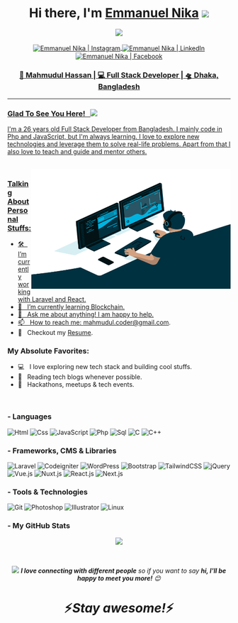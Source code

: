 <div align="center">
   <h1>Hi there, I'm <a href="https://EmmanuelNika.me">Emmanuel Nika</a> <img src="https://media.giphy.com/media/hvRJCLFzcasrR4ia7z/giphy.gif" width="25px"> </h1>
   <img src="https://pronoun.cyou/x/y?subject=He&object=Him&height=20"> 
</div>

<p align='center'>
<a href="https://www.instagram.com/emmanuel_nika/">
  <img align="center" alt="Emmanuel Nika | Instagram" src="https://www.flaticon.com/free-icon/instagram_2111463"/>
</a>
<a href="https://www.linkedin.com/in/emmanuel-nika-1aa81a172/">
  <img align="center" alt="Emmanuel Nika | LinkedIn" src="https://www.flaticon.com/free-icon/linkedin_174857" />
</a>
<a href="https://www.facebook.com/emmanuel.okot.31">
  <img align="center" alt="Emmanuel Nika | Facebook" src="https://www.flaticon.com/free-icon/facebook_733547" />


<div align="center">
<h3>👨‍ Mahmudul Hassan | 💻 Full Stack Developer | 🛸 Dhaka, Bangladesh</h3>
</div>

<hr>

### Glad To See You Here! &nbsp; ![](https://visitor-badge.glitch.me/badge?page_id=ProMahmudul&style=flat-square&color=0088cc)

I'm a 26 years old Full Stack Developer from Bangladesh. I mainly code in Php and JavaScript, but I'm always learning. I love to explore new technologies and leverage them to solve real-life problems. Apart from that I also love to teach and guide and mentor others.

<br />
<img align="right" height="270px" width="450px" alt="GIF" src="https://raw.githubusercontent.com/ProMahmudul/ProMahmudul/main/code.gif" />

### Talking About Personal Stuffs:

- 🛠 &nbsp; I’m currently working with Laravel and React.
- 🚀 &nbsp; I’m currently learning Blockchain.
- 💬 &nbsp; Ask me about anything! I am happy to help.
- 📫 &nbsp; How to reach me: mahmudul.coder@gmail.com.
- 📝 &nbsp; Checkout my [Resume](https://drive.google.com/file/d/1dJ-kvMlMWyPbtxiTS32StaJfjQrOMSRx/view).

### My Absolute Favorites:

- 💻 &nbsp; I love exploring new tech stack and building cool stuffs.
- 📰 &nbsp; Reading tech blogs whenever possible.
- 🍕 &nbsp; Hackathons, meetups & tech events.


<br />

### - Languages
![Html](https://img.shields.io/badge/-Html-000?&logo=html5&logoColor=fff)
![Css](https://img.shields.io/badge/-Css-000?&logo=Css3&logoColor=fff)
![JavaScript](https://img.shields.io/badge/-JavaScript-000?&logo=JavaScript&logoColor=fff)
![Php](https://img.shields.io/badge/-Php-000?&logo=php&logoColor=fff)
![Sql](https://img.shields.io/badge/-SQL-000?&logo=mysql&logoColor=fff)
![C](https://img.shields.io/badge/-C-000?&logo=c&logoColor=fff)
![C++](https://img.shields.io/badge/-C++-000?&logo=c%2b%2b&logoColor=fff)

### - Frameworks, CMS & Libraries
![Laravel](https://img.shields.io/badge/-Laravel-000?&logo=Laravel&logoColor=fff)
![Codeigniter](https://img.shields.io/badge/-Codeigniter-000?&logo=Codeigniter&logoColor=fff)
![WordPress](https://img.shields.io/badge/-WordPress-000?&logo=WordPress&logoColor=fff)
![Bootstrap](https://img.shields.io/badge/-Bootstrap-000?&logo=Bootstrap&logoColor=fff)
![TailwindCSS](https://img.shields.io/badge/-TailwindCSS-000?&logo=TailwindCSS&logoColor=fff)
![jQuery](https://img.shields.io/badge/-jQuery-000?&logo=jQuery&logoColor=fff)
![Vue.js](https://img.shields.io/badge/-Vue.js-000?&logo=Vue.js&logoColor=fff)
![Nuxt.js](https://img.shields.io/badge/-Nuxt.js-000?&logo=Nuxt.js&logoColor=fff)
![React.js](https://img.shields.io/badge/-React.js-000?&logo=React&logoColor=fff)
![Next.js](https://img.shields.io/badge/-Next.js-000?&logo=Next.js&logoColor=fff)

### - Tools & Technologies
![Git](https://img.shields.io/badge/-Git-000?&logo=Git&logoColor=fff)
![Photoshop](https://img.shields.io/badge/-Adobe&nbsp;Photoshop-000?&logo=Adobe-Photoshop&logoColor=fff)
![Illustrator](https://img.shields.io/badge/-Adobe&nbsp;Illustrator-000?&logo=Adobe-illustrator&logoColor=fff)
![Linux](https://img.shields.io/badge/-Linux-000?&logo=Linux&logoColor=fff)



### - My GitHub Stats

<p align="center" >
<a href="https://github.com/promahmudul/github-readme-stats"> 
    <img  src="https://github-readme-stats.vercel.app/api?username=ProMahmudul&&show_icons=true&theme=radical"/>
  </a>
</p>

<br>

<p align="center" >
<img src="https://media.giphy.com/media/LnQjpWaON8nhr21vNW/giphy.gif" width="60"> <em><b>I love connecting with different people</b> so if you want to say <b>hi, I'll be happy to meet you more!</b> 😊</em>
</p>
<h1 align='center'>⚡️<i>Stay awesome!</i>⚡️</h1>
